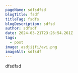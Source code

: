 ```yaml
---
pageName: sdfsdfsd
blogTitle: fsdf
titleTag: fsdfs
blogDescription: sdfsd
author: sdfsdf
date: 2024-03-21T23:26:54.261Z
tags:
  - post
image: asdjijfi/avi.png
imageAlt: sdfsdf
---
```

d﻿fsdfsd